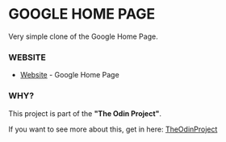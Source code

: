 # GOOGLE HOME PAGE

Very simple clone of the Google Home Page.

### WEBSITE

* [Website]() - Google Home Page

### WHY?

This project is part of the **"The Odin Project"**.

If you want to see more about this, get in here: [TheOdinProject](https://www.theodinproject.com/)